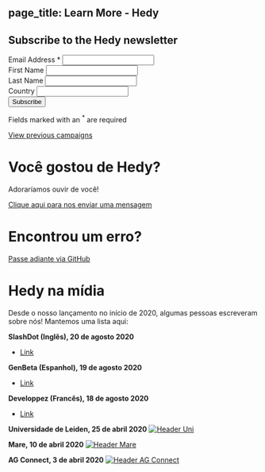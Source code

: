 page_title: Learn More - Hedy
---

<!-- Begin Mailchimp Signup Form -->
<div class="w-full">
    <form class="auth bg-white shadow-md rounded px-8 pt-6 pb-8 mb-4" action="https://hedycode.us7.list-manage.com/subscribe/post?u=22a3ce4e09535f82f587a7118&amp;id=57f3b3c090" method="post" id="mc-embedded-subscribe-form" name="mc-embedded-subscribe-form" class="validate" target="_blank" novalidate>
    <h2 class="py-2">Subscribe to the Hedy newsletter</h2>
    <div>
        <div class="mb-4">
            <label for="mce-EMAIL">Email Address  <span class="asterisk">*</span></label>
            <input type="email" value="" name="EMAIL" class="required email w-3/4" id="mce-EMAIL" required>
        </div>
        <div class="mb-4">
            <label for="mce-FNAME">First Name </label>
            <input type="text" value="" name="FNAME" class="w-3/4" id="mce-FNAME">
        </div>
        <div class="mb-4">
            <label for="mce-LNAME">Last Name </label>
            <input type="text" value="" name="LNAME" class="w-3/4" id="mce-LNAME">
        </div>
        <div class="mb-4">
            <label for="mce-COUNTRY">Country </label>
            <input type="text" value="" name="COUNTRY" class="w-3/4" id="mce-COUNTRY">
        </div>
        <div class="mb-4">
            <div class="response" id="mce-error-response" style="display:none"></div>
            <div class="response" id="mce-success-response" style="display:none"></div>
        </div>    <!-- real people should not fill this in and expect good things - do not remove this or risk form bot signups-->
        <div style="position: absolute; left: -5000px;" aria-hidden="true"><input type="text" name="b_22a3ce4e09535f82f587a7118_57f3b3c090" tabindex="-1" value=""></div>
        <div class="flex flex-row">
            <button type="submit" name="subscribe" id="mc-embedded-subscribe" class="green-btn mb-4">Subscribe</button>
            <p class="ml-4 text-base">Fields marked with an <sup>*</sup> are required</p>
        </div>
    </div>
    <a href="https://us7.campaign-archive.com/home/?u=22a3ce4e09535f82f587a7118&id=57f3b3c090" target="_blank" title="View previous campaigns">View previous campaigns</a>
    </form>
</div>
<script type='text/javascript' src='//s3.amazonaws.com/downloads.mailchimp.com/js/mc-validate.js'></script><script type='text/javascript'>(function($) {window.fnames = new Array(); window.ftypes = new Array();fnames[0]='EMAIL';ftypes[0]='email';fnames[1]='FNAME';ftypes[1]='text';fnames[2]='LNAME';ftypes[2]='text';fnames[3]='COUNTRY';ftypes[3]='text';}(jQuery));var $mcj = jQuery.noConflict(true);</script>
<!--End mc_embed_signup-->


# Você gostou de Hedy?

Adoraríamos ouvir de você!

[Clique aqui para nos enviar uma mensagem](mailto:hedy@felienne.com "Hedy")

# Encontrou um erro?

[Passe adiante via GitHub](https://github.com/Felienne/hedy/issues/new)


# Hedy na mídia

Desde o nosso lançamento no início de 2020, algumas pessoas escreveram sobre nós! Mantemos uma lista aqui:

**SlashDot (Inglês), 20 de agosto 2020**
* [Link](https://news.slashdot.org/story/20/08/17/024248/scientist-proposes-a-new-programming-language-for-teaching-coding-and-python)

**GenBeta (Espanhol), 19 de agosto 2020**
* [Link ](https://www.genbeta.com/desarrollo/nuevo-lenguaje-para-ensenar-programacion-a-ninos-como-se-ensena-a-leer-escribir-forma-gradual-niveles)

**Developpez (Francês), 18 de agosto 2020**
* [Link](https://programmation.developpez.com/actu/308095/Une-scientifique-propose-un-nouveau-langage-de-programmation-pour-enseigner-aux-enfants-le-codage-informatique-au-travers-d-une-approche-graduelle-implementee-en-Python-sur-13-paliers/)

**Universidade de Leiden, 25 de abril 2020**
[![Header Uni](images/UniLeiden-NL.png "Header Uni")](https://www.universiteitleiden.nl/nieuws/2020/03/kinderen-verantwoord-afleiden-tijdens-het-thuiswerken-leer-ze-programmeren)

**Mare, 10 de abril 2020**
[![Header Mare](images/mare.png "Header Mare")](https://www.mareonline.nl/cultuur/computercode-voor-de-kids/)

**AG Connect, 3 de abril 2020**
[![Header AG Connect](images/agconnect.png "Header AG Connect")](https://www.agconnect.nl/artikel/stapsgewijs-python-leren-programmeren-met-nieuwe-taal-hedy)
